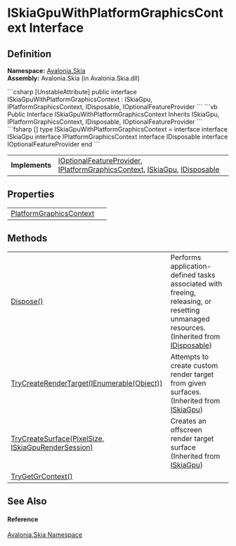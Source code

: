 # ISkiaGpuWithPlatformGraphicsContext Interface




## Definition
**Namespace:** <a href="N_Avalonia_Skia">Avalonia.Skia</a>  
**Assembly:** Avalonia.Skia (in Avalonia.Skia.dll)

<Tabs groupId="api-code-preview">
<TabItem value="csharp" label="C#">
```csharp
[UnstableAttribute]
public interface ISkiaGpuWithPlatformGraphicsContext : ISkiaGpu, 
	IPlatformGraphicsContext, IDisposable, IOptionalFeatureProvider
```
</TabItem>
<TabItem value="vb" label="VB">
```vb
<UnstableAttribute>
Public Interface ISkiaGpuWithPlatformGraphicsContext
	Inherits ISkiaGpu, IPlatformGraphicsContext, IDisposable, IOptionalFeatureProvider
```
</TabItem>
<TabItem value="fsharp" label="F#">
```fsharp
[<UnstableAttribute>]
type ISkiaGpuWithPlatformGraphicsContext = 
    interface
        interface ISkiaGpu
        interface IPlatformGraphicsContext
        interface IDisposable
        interface IOptionalFeatureProvider
    end
```
</TabItem>
</Tabs>

<table>
<tr><td><strong>Implements</strong></td><td><a href="T_Avalonia_Platform_IOptionalFeatureProvider">IOptionalFeatureProvider</a>, <a href="T_Avalonia_Platform_IPlatformGraphicsContext">IPlatformGraphicsContext</a>, <a href="T_Avalonia_Skia_ISkiaGpu">ISkiaGpu</a>, <a href="https://learn.microsoft.com/dotnet/api/system.idisposable" target="_blank" rel="noopener noreferrer">IDisposable</a></td></tr>
</table>



## Properties
<table>
<tr>
<td><a href="P_Avalonia_Skia_ISkiaGpuWithPlatformGraphicsContext_PlatformGraphicsContext">PlatformGraphicsContext</a></td>
<td> </td>
</tr>
</table>

## Methods
<table>
<tr>
<td><a href="https://learn.microsoft.com/dotnet/api/system.idisposable.dispose" target="_blank" rel="noopener noreferrer">Dispose()</a></td>
<td>Performs application-defined tasks associated with freeing, releasing, or resetting unmanaged resources.<br />(Inherited from <a href="https://learn.microsoft.com/dotnet/api/system.idisposable" target="_blank" rel="noopener noreferrer">IDisposable</a>)</td>
</tr>
<tr>
<td><a href="M_Avalonia_Skia_ISkiaGpu_TryCreateRenderTarget">TryCreateRenderTarget(IEnumerable(Object))</a></td>
<td>Attempts to create custom render target from given surfaces.<br />(Inherited from <a href="T_Avalonia_Skia_ISkiaGpu">ISkiaGpu</a>)</td>
</tr>
<tr>
<td><a href="M_Avalonia_Skia_ISkiaGpu_TryCreateSurface">TryCreateSurface(PixelSize, ISkiaGpuRenderSession)</a></td>
<td>Creates an offscreen render target surface<br />(Inherited from <a href="T_Avalonia_Skia_ISkiaGpu">ISkiaGpu</a>)</td>
</tr>
<tr>
<td><a href="M_Avalonia_Skia_ISkiaGpuWithPlatformGraphicsContext_TryGetGrContext">TryGetGrContext()</a></td>
<td> </td>
</tr>
</table>

## See Also


#### Reference
<a href="N_Avalonia_Skia">Avalonia.Skia Namespace</a>  

